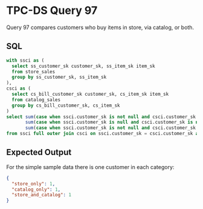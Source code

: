 # TPC-DS Query 97

Query 97 compares customers who buy items in store, via catalog, or both.

## SQL
```sql
with ssci as (
  select ss_customer_sk customer_sk, ss_item_sk item_sk
  from store_sales
  group by ss_customer_sk, ss_item_sk
),
csci as (
  select cs_bill_customer_sk customer_sk, cs_item_sk item_sk
  from catalog_sales
  group by cs_bill_customer_sk, cs_item_sk
)
select sum(case when ssci.customer_sk is not null and csci.customer_sk is null then 1 else 0 end) store_only,
       sum(case when ssci.customer_sk is null and csci.customer_sk is not null then 1 else 0 end) catalog_only,
       sum(case when ssci.customer_sk is not null and csci.customer_sk is not null then 1 else 0 end) store_and_catalog
from ssci full outer join csci on ssci.customer_sk = csci.customer_sk and ssci.item_sk = csci.item_sk;
```

## Expected Output
For the simple sample data there is one customer in each category:
```json
{
  "store_only": 1,
  "catalog_only": 1,
  "store_and_catalog": 1
}
```
